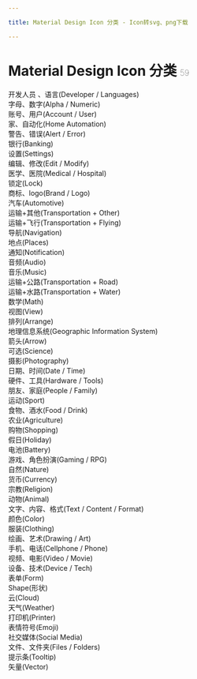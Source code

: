 ```yaml
---

title: Material Design Icon 分类 - Icon转svg、png下载

---
```


# Material Design Icon  分类  <small style="font-size: 60%;font-weight: 100"> <span class="badge-secondary badge">59</span> </small>

<div class="row mb-3 mt-3 tag-index">
<div class="col-12 col-sm-12 col-md-4 list-item"><router-link title="开发人员 、语言(Developer / Languages)，共80个"   class="d-inline-block rounded border border-primary" to="/tags/developer-languages.html">开发人员 、语言(Developer / Languages)</router-link></div><div class="col-12 col-sm-12 col-md-4 list-item"><router-link title="字母、数字(Alpha / Numeric)，共267个"   class="d-inline-block rounded border border-primary" to="/tags/alpha-numeric.html">字母、数字(Alpha / Numeric)</router-link></div><div class="col-12 col-sm-12 col-md-4 list-item"><router-link title="账号、用户(Account / User)，共128个"   class="d-inline-block rounded border border-primary" to="/tags/account-user.html">账号、用户(Account / User)</router-link></div><div class="col-12 col-sm-12 col-md-4 list-item"><router-link title="家、自动化(Home Automation)，共340个"   class="d-inline-block rounded border border-primary" to="/tags/home-automation.html">家、自动化(Home Automation)</router-link></div><div class="col-12 col-sm-12 col-md-4 list-item"><router-link title="警告、错误(Alert / Error)，共115个"   class="d-inline-block rounded border border-primary" to="/tags/alert-error.html">警告、错误(Alert / Error)</router-link></div><div class="col-12 col-sm-12 col-md-4 list-item"><router-link title="银行(Banking)，共81个"   class="d-inline-block rounded border border-primary" to="/tags/banking.html">银行(Banking)</router-link></div><div class="col-12 col-sm-12 col-md-4 list-item"><router-link title="设置(Settings)，共58个"   class="d-inline-block rounded border border-primary" to="/tags/settings.html">设置(Settings)</router-link></div><div class="col-12 col-sm-12 col-md-4 list-item"><router-link title="编辑、修改(Edit / Modify)，共38个"   class="d-inline-block rounded border border-primary" to="/tags/edit-modify.html">编辑、修改(Edit / Modify)</router-link></div><div class="col-12 col-sm-12 col-md-4 list-item"><router-link title="医学、医院(Medical / Hospital)，共40个"   class="d-inline-block rounded border border-primary" to="/tags/medical-hospital.html">医学、医院(Medical / Hospital)</router-link></div><div class="col-12 col-sm-12 col-md-4 list-item"><router-link title="锁定(Lock)，共64个"   class="d-inline-block rounded border border-primary" to="/tags/lock.html">锁定(Lock)</router-link></div><div class="col-12 col-sm-12 col-md-4 list-item"><router-link title="商标、logo(Brand / Logo)，共210个"   class="d-inline-block rounded border border-primary" to="/tags/brand-logo.html">商标、logo(Brand / Logo)</router-link></div><div class="col-12 col-sm-12 col-md-4 list-item"><router-link title="汽车(Automotive)，共126个"   class="d-inline-block rounded border border-primary" to="/tags/automotive.html">汽车(Automotive)</router-link></div><div class="col-12 col-sm-12 col-md-4 list-item"><router-link title="运输+其他(Transportation + Other)，共29个"   class="d-inline-block rounded border border-primary" to="/tags/transportation-other.html">运输+其他(Transportation + Other)</router-link></div><div class="col-12 col-sm-12 col-md-4 list-item"><router-link title="运输+飞行(Transportation + Flying)，共22个"   class="d-inline-block rounded border border-primary" to="/tags/transportation-flying.html">运输+飞行(Transportation + Flying)</router-link></div><div class="col-12 col-sm-12 col-md-4 list-item"><router-link title="导航(Navigation)，共68个"   class="d-inline-block rounded border border-primary" to="/tags/navigation.html">导航(Navigation)</router-link></div><div class="col-12 col-sm-12 col-md-4 list-item"><router-link title="地点(Places)，共29个"   class="d-inline-block rounded border border-primary" to="/tags/places.html">地点(Places)</router-link></div><div class="col-12 col-sm-12 col-md-4 list-item"><router-link title="通知(Notification)，共24个"   class="d-inline-block rounded border border-primary" to="/tags/notification.html">通知(Notification)</router-link></div><div class="col-12 col-sm-12 col-md-4 list-item"><router-link title="音频(Audio)，共54个"   class="d-inline-block rounded border border-primary" to="/tags/audio.html">音频(Audio)</router-link></div><div class="col-12 col-sm-12 col-md-4 list-item"><router-link title="音乐(Music)，共66个"   class="d-inline-block rounded border border-primary" to="/tags/music.html">音乐(Music)</router-link></div><div class="col-12 col-sm-12 col-md-4 list-item"><router-link title="运输+公路(Transportation + Road)，共69个"   class="d-inline-block rounded border border-primary" to="/tags/transportation-road.html">运输+公路(Transportation + Road)</router-link></div><div class="col-12 col-sm-12 col-md-4 list-item"><router-link title="运输+水路(Transportation + Water)，共10个"   class="d-inline-block rounded border border-primary" to="/tags/transportation-water.html">运输+水路(Transportation + Water)</router-link></div><div class="col-12 col-sm-12 col-md-4 list-item"><router-link title="数学(Math)，共105个"   class="d-inline-block rounded border border-primary" to="/tags/math.html">数学(Math)</router-link></div><div class="col-12 col-sm-12 col-md-4 list-item"><router-link title="视图(View)，共27个"   class="d-inline-block rounded border border-primary" to="/tags/view.html">视图(View)</router-link></div><div class="col-12 col-sm-12 col-md-4 list-item"><router-link title="排列(Arrange)，共10个"   class="d-inline-block rounded border border-primary" to="/tags/arrange.html">排列(Arrange)</router-link></div><div class="col-12 col-sm-12 col-md-4 list-item"><router-link title="地理信息系统(Geographic Information System)，共119个"   class="d-inline-block rounded border border-primary" to="/tags/geographic-information-system.html">地理信息系统(Geographic Information System)</router-link></div><div class="col-12 col-sm-12 col-md-4 list-item"><router-link title="箭头(Arrow)，共183个"   class="d-inline-block rounded border border-primary" to="/tags/arrow.html">箭头(Arrow)</router-link></div><div class="col-12 col-sm-12 col-md-4 list-item"><router-link title="可选(Science)，共65个"   class="d-inline-block rounded border border-primary" to="/tags/science.html">可选(Science)</router-link></div><div class="col-12 col-sm-12 col-md-4 list-item"><router-link title="摄影(Photography)，共53个"   class="d-inline-block rounded border border-primary" to="/tags/photography.html">摄影(Photography)</router-link></div><div class="col-12 col-sm-12 col-md-4 list-item"><router-link title="日期、时间(Date / Time)，共68个"   class="d-inline-block rounded border border-primary" to="/tags/date-time.html">日期、时间(Date / Time)</router-link></div><div class="col-12 col-sm-12 col-md-4 list-item"><router-link title="硬件、工具(Hardware / Tools)，共35个"   class="d-inline-block rounded border border-primary" to="/tags/hardware-tools.html">硬件、工具(Hardware / Tools)</router-link></div><div class="col-12 col-sm-12 col-md-4 list-item"><router-link title="朋友、家庭(People / Family)，共35个"   class="d-inline-block rounded border border-primary" to="/tags/people-family.html">朋友、家庭(People / Family)</router-link></div><div class="col-12 col-sm-12 col-md-4 list-item"><router-link title="运动(Sport)，共87个"   class="d-inline-block rounded border border-primary" to="/tags/sport.html">运动(Sport)</router-link></div><div class="col-12 col-sm-12 col-md-4 list-item"><router-link title="食物、酒水(Food / Drink)，共126个"   class="d-inline-block rounded border border-primary" to="/tags/food-drink.html">食物、酒水(Food / Drink)</router-link></div><div class="col-12 col-sm-12 col-md-4 list-item"><router-link title="农业(Agriculture)，共15个"   class="d-inline-block rounded border border-primary" to="/tags/agriculture.html">农业(Agriculture)</router-link></div><div class="col-12 col-sm-12 col-md-4 list-item"><router-link title="购物(Shopping)，共25个"   class="d-inline-block rounded border border-primary" to="/tags/shopping.html">购物(Shopping)</router-link></div><div class="col-12 col-sm-12 col-md-4 list-item"><router-link title="假日(Holiday)，共39个"   class="d-inline-block rounded border border-primary" to="/tags/holiday.html">假日(Holiday)</router-link></div><div class="col-12 col-sm-12 col-md-4 list-item"><router-link title="电池(Battery)，共75个"   class="d-inline-block rounded border border-primary" to="/tags/battery.html">电池(Battery)</router-link></div><div class="col-12 col-sm-12 col-md-4 list-item"><router-link title="游戏、角色扮演(Gaming / RPG)，共139个"   class="d-inline-block rounded border border-primary" to="/tags/gaming-rpg.html">游戏、角色扮演(Gaming / RPG)</router-link></div><div class="col-12 col-sm-12 col-md-4 list-item"><router-link title="自然(Nature)，共46个"   class="d-inline-block rounded border border-primary" to="/tags/nature.html">自然(Nature)</router-link></div><div class="col-12 col-sm-12 col-md-4 list-item"><router-link title="货币(Currency)，共42个"   class="d-inline-block rounded border border-primary" to="/tags/currency.html">货币(Currency)</router-link></div><div class="col-12 col-sm-12 col-md-4 list-item"><router-link title="宗教(Religion)，共13个"   class="d-inline-block rounded border border-primary" to="/tags/religion.html">宗教(Religion)</router-link></div><div class="col-12 col-sm-12 col-md-4 list-item"><router-link title="动物(Animal)，共27个"   class="d-inline-block rounded border border-primary" to="/tags/animal.html">动物(Animal)</router-link></div><div class="col-12 col-sm-12 col-md-4 list-item"><router-link title="文字、内容、格式(Text / Content / Format)，共174个"   class="d-inline-block rounded border border-primary" to="/tags/text-content-format.html">文字、内容、格式(Text / Content / Format)</router-link></div><div class="col-12 col-sm-12 col-md-4 list-item"><router-link title="颜色(Color)，共17个"   class="d-inline-block rounded border border-primary" to="/tags/color.html">颜色(Color)</router-link></div><div class="col-12 col-sm-12 col-md-4 list-item"><router-link title="服装(Clothing)，共16个"   class="d-inline-block rounded border border-primary" to="/tags/clothing.html">服装(Clothing)</router-link></div><div class="col-12 col-sm-12 col-md-4 list-item"><router-link title="绘画、艺术(Drawing / Art)，共29个"   class="d-inline-block rounded border border-primary" to="/tags/drawing-art.html">绘画、艺术(Drawing / Art)</router-link></div><div class="col-12 col-sm-12 col-md-4 list-item"><router-link title="手机、电话(Cellphone / Phone)，共114个"   class="d-inline-block rounded border border-primary" to="/tags/cellphone-phone.html">手机、电话(Cellphone / Phone)</router-link></div><div class="col-12 col-sm-12 col-md-4 list-item"><router-link title="视频、电影(Video / Movie)，共53个"   class="d-inline-block rounded border border-primary" to="/tags/video-movie.html">视频、电影(Video / Movie)</router-link></div><div class="col-12 col-sm-12 col-md-4 list-item"><router-link title="设备、技术(Device / Tech)，共88个"   class="d-inline-block rounded border border-primary" to="/tags/device-tech.html">设备、技术(Device / Tech)</router-link></div><div class="col-12 col-sm-12 col-md-4 list-item"><router-link title="表单(Form)，共29个"   class="d-inline-block rounded border border-primary" to="/tags/form.html">表单(Form)</router-link></div><div class="col-12 col-sm-12 col-md-4 list-item"><router-link title="Shape(形状)，共46个"   class="d-inline-block rounded border border-primary" to="/tags/shape.html">Shape(形状)</router-link></div><div class="col-12 col-sm-12 col-md-4 list-item"><router-link title="云(Cloud)，共29个"   class="d-inline-block rounded border border-primary" to="/tags/cloud.html">云(Cloud)</router-link></div><div class="col-12 col-sm-12 col-md-4 list-item"><router-link title="天气(Weather)，共63个"   class="d-inline-block rounded border border-primary" to="/tags/weather.html">天气(Weather)</router-link></div><div class="col-12 col-sm-12 col-md-4 list-item"><router-link title="打印机(Printer)，共15个"   class="d-inline-block rounded border border-primary" to="/tags/printer.html">打印机(Printer)</router-link></div><div class="col-12 col-sm-12 col-md-4 list-item"><router-link title="表情符号(Emoji)，共33个"   class="d-inline-block rounded border border-primary" to="/tags/emoji.html">表情符号(Emoji)</router-link></div><div class="col-12 col-sm-12 col-md-4 list-item"><router-link title="社交媒体(Social Media)，共10个"   class="d-inline-block rounded border border-primary" to="/tags/social-media.html">社交媒体(Social Media)</router-link></div><div class="col-12 col-sm-12 col-md-4 list-item"><router-link title="文件、文件夹(Files / Folders)，共199个"   class="d-inline-block rounded border border-primary" to="/tags/files-folders.html">文件、文件夹(Files / Folders)</router-link></div><div class="col-12 col-sm-12 col-md-4 list-item"><router-link title="提示条(Tooltip)，共10个"   class="d-inline-block rounded border border-primary" to="/tags/tooltip.html">提示条(Tooltip)</router-link></div><div class="col-12 col-sm-12 col-md-4 list-item"><router-link title="矢量(Vector)，共23个"   class="d-inline-block rounded border border-primary" to="/tags/vector.html">矢量(Vector)</router-link></div>
</div>

